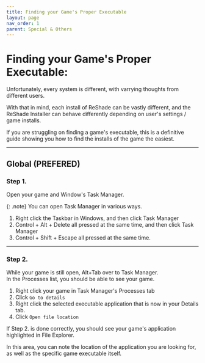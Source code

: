 ```yaml
---
title: Finding your Game's Proper Executable
layout: page
nav_order: 1
parent: Special & Others
---
```


# Finding your Game's Proper Executable:

Unfortunately, every system is different, with varrying thoughts from different users.

With that in mind, each install of ReShade can be vastly different, and the ReShade Installer can behave differently depending on user's settings / game installs.

If you are struggling on finding a game's executable, this is a definitive guide showing you how to find the installs of the game the easiest.

----------------

## Global (PREFERED)

### Step 1.
Open your game and Window's Task Manager.

{: .note}
You can open Task Manager in various ways.<br>
1. Right click the Taskbar in Windows, and then click Task Manager
2. Control + Alt + Delete all pressed at the same time, and then click Task Manager
3. Control + Shift + Escape all pressed at the same time.

----------------

### Step 2.
While your game is still open, Alt+Tab over to Task Manager.<br>
In the Processes list, you should be able to see your game.<br>

1. Right click your game in Task Manager's Processes tab
2. Click `Go to details`
3. Right click the selected executable application that is now in your Details tab.
4. Click `Open file location`

If Step 2. is done correctly, you should see your game's application highlighted in File Explorer.

In this area, you can note the location of the application you are looking for, as well as the specific game executable itself.